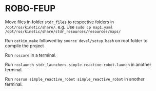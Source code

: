 # ROBO-FEUP

Move files in folder `stdr_files` to respective folders in `/opt/ros/kinetic/share/`. e.g. Use `sudo cp map1.yaml /opt/ros/kinetic/share/stdr_resources/resources/maps/`

Run `catkin_make` followed by `source devel/setup.bash` on root folder to compile the project

Run `roscore` in a terminal.

Run `roslaunch stdr_launchers simple-reactive-robot.launch` in another terminal.

Run `rosrun simple_reactive_robot simple_reactive_robot` in another terminal.
